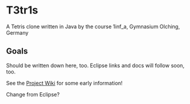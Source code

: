 # T3tr1s
A Tetris clone written in Java by the course 1inf_a, Gymnasium Olching, Germany

## Goals
Should be written down here, too.
Eclipse links and docs will follow soon, too.

See the [Project Wiki](T3tr1s/wiki) for some early information!

Change from Eclipse?